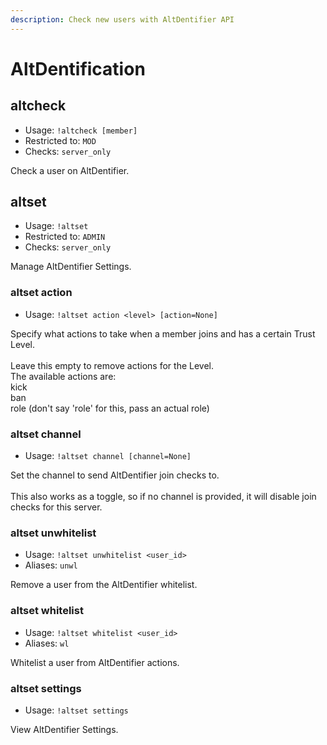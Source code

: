 ```yaml
---
description: Check new users with AltDentifier API
---
```


# AltDentification

## altcheck

* Usage: `!altcheck [member]`
* Restricted to: `MOD`
* Checks: `server_only`

Check a user on AltDentifier.

## altset

* Usage: `!altset`
* Restricted to: `ADMIN`
* Checks: `server_only`

Manage AltDentifier Settings.

### altset action

* Usage: `!altset action <level> [action=None]`

Specify what actions to take when a member joins and has a certain Trust Level.\
\
Leave this empty to remove actions for the Level.\
The available actions are:\
kick\
ban\
role (don't say 'role' for this, pass an actual role)

### altset channel

* Usage: `!altset channel [channel=None]`

Set the channel to send AltDentifier join checks to.\
\
This also works as a toggle, so if no channel is provided, it will disable join checks for this server.

### altset unwhitelist

* Usage: `!altset unwhitelist <user_id>`
* Aliases: `unwl`

Remove a user from the AltDentifier whitelist.

### altset whitelist

* Usage: `!altset whitelist <user_id>`
* Aliases: `wl`

Whitelist a user from AltDentifier actions.

### altset settings

* Usage: `!altset settings`

View AltDentifier Settings.

